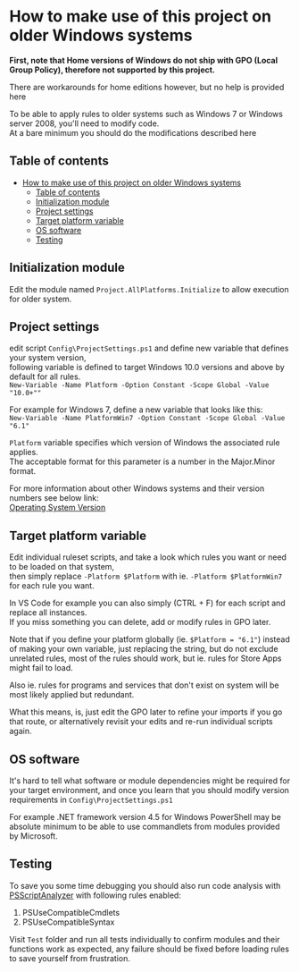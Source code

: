 
# How to make use of this project on older Windows systems

**First, note that Home versions of Windows do not ship with GPO (Local Group Policy),
therefore not supported by this project.**

There are workarounds for home editions however, but no help is provided here

To be able to apply rules to older systems such as Windows 7 or Windows server 2008,
you'll need to modify code.\
At a bare minimum you should do the modifications described here

## Table of contents

- [How to make use of this project on older Windows systems](#how-to-make-use-of-this-project-on-older-windows-systems)
  - [Table of contents](#table-of-contents)
  - [Initialization module](#initialization-module)
  - [Project settings](#project-settings)
  - [Target platform variable](#target-platform-variable)
  - [OS software](#os-software)
  - [Testing](#testing)

## Initialization module

Edit the module named `Project.AllPlatforms.Initialize` to allow execution for older system.

## Project settings

edit script `Config\ProjectSettings.ps1` and define new variable that defines your system version,\
following variable is defined to target Windows 10.0 versions and above by default for all rules.\
```New-Variable -Name Platform -Option Constant -Scope Global -Value "10.0+""```

For example for Windows 7, define a new variable that looks like this:\
```New-Variable -Name PlatformWin7 -Option Constant -Scope Global -Value "6.1"```

`Platform` variable specifies which version of Windows the associated rule applies.\
The acceptable format for this parameter is a number in the Major.Minor format.

For more information about other Windows systems and their version numbers see below link:\
[Operating System Version](https://docs.microsoft.com/en-us/windows/win32/sysinfo/operating-system-version)

## Target platform variable

Edit individual ruleset scripts, and take a look which rules you want or need to be loaded on
that system,\
then simply replace ```-Platform $Platform``` with ie. ```-Platform $PlatformWin7```
for each rule you want.

In VS Code for example you can also simply (CTRL + F) for each script and replace all instances.\
If you miss something you can delete, add or modify rules in GPO later.

Note that if you define your platform globally (ie. ```$Platform = "6.1"```) instead of making your
own variable, just replacing the string, but do not exclude unrelated rules,
most of the rules should work, but ie. rules for Store Apps might fail to load.

Also ie. rules for programs and services that don't exist on system will be most likely applied
but redundant.

What this means, is, just edit the GPO later to refine your imports if you go that route,
or alternatively revisit your edits and re-run individual scripts again.

## OS software

It's hard to tell what software or module dependencies might be required for your target environment,
and once you learn that you should modify version requirements in `Config\ProjectSettings.ps1`

For example .NET framework version 4.5 for Windows PowerShell may be absolute minimum to be able to
use commandlets from modules provided by Microsoft.

## Testing

To save you some time debugging you should also run code analysis with [PSScriptAnalyzer](https://github.com/PowerShell/PSScriptAnalyzer)
with following rules enabled:

1. PSUseCompatibleCmdlets
2. PSUseCompatibleSyntax

Visit `Test` folder and run all tests individually to confirm modules and their functions work as
expected, any failure should be fixed before loading rules to save yourself from frustration.

